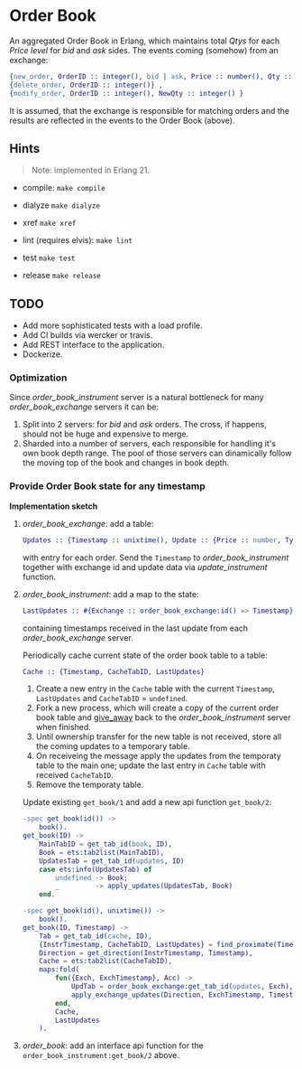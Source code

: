 # Order Book

An aggregated Order Book in Erlang, which maintains total _Qtys_ for each _Price level_ for _bid_ and _ask_ sides. The events coming (somehow) from an exchange:

```erlang
{new_order, OrderID :: integer(), bid | ask, Price :: number(), Qty :: integer()} ,
{delete_order, OrderID :: integer()} ,
{modify_order, OrderID :: integer(), NewQty :: integer() }
```

It is assumed, that the exchange is responsible for matching orders and the results are reflected in the events to the Order Book (above).

## Hints

> Note: implemented in Erlang 21.

- compile: `make compile`

- dialyze `make dialyze`

- xref `make xref`

- lint (requires elvis): `make lint`

- test `make test`

- release `make release`

## TODO

- Add more sophisticated tests with a load profile.
- Add CI builds via wercker or travis.
- Add REST interface to the application.
- Dockerize.

### Optimization

Since _order_book_instrument_ server is a natural bottleneck for many _order_book_exchange_ servers it can be:

1. Split into 2 servers: for _bid_ and _ask_ orders. The cross, if happens, should not be huge and expensive to merge.
2. Sharded into a number of servers, each responsible for handling it's own book depth range. The pool of those servers can dinamically follow the moving top of the book and changes in book depth.

### Provide Order Book state for any timestamp

__Implementation sketch__

1. _order_book_exchange_: add a table:

    ```erlang
    Updates :: {Timestamp :: unixtime(), Update :: {Price :: number, Type :: bid | ask, QtyDiff :: integer()}}.
    ```

    with entry for each order. Send the `Timestamp` to _order_book_instrument_ together with exchange id and update data via _update_instrument_ function.

2. _order_book_instrument_: add a map to the state:

    ```erlang
    LastUpdates :: #{Exchange :: order_book_exchange:id() => Timestamp}.
    ```

    containing timestamps received in the last update from each _order_book_exchange_ server.

    Periodically cache current state of the order book table to a table:

    ```erlang
    Cache :: {Timestamp, CacheTabID, LastUpdates}
    ```

    1. Create a new entry in the `Cache` table  with the current `Timestamp`, `LastUpdates` and `CacheTabID` = `undefined`.
    2. Fork a new process, which will create a copy of the current order book table and [give_away](http://erlang.org/doc/man/ets.html#give_away-3) back to the _order_book_instrument_ server when finished.
    3. Until ownership transfer for the new table is not received, store all the coming updates to a temporary table.
    4. On receiveing the message apply the updates from the temporaty table to the main one; update the last entry in `Cache` table with received `CacheTabID`.
    5. Remove the temporaty table.

    Update existing `get_book/1` and add a new api function `get_book/2`:

    ```erlang
    -spec get_book(id()) ->
        book().
    get_book(ID) ->
        MainTabID = get_tab_id(book, ID),
        Book = ets:tab2list(MainTabID),
        UpdatesTab = get_tab_id(updates, ID)
        case ets:info(UpdatesTab) of
            undefined -> Book;
            _         -> apply_updates(UpdatesTab, Book)
        end.

    -spec get_book(id(), unixtime()) ->
        book().
    get_book(ID, Timestamp) ->
        Tab = get_tab_id(cache, ID),
        {InstrTimestamp, CacheTabID, LastUpdates} = find_proximate(Timestamp, Tab),
        Direction = get_direction(InstrTimestamp, Timestamp),
        Cache = ets:tab2list(CacheTabID),
        maps:fold(
            fun({Exch, ExchTimestamp}, Acc) ->
                UpdTab = order_book_exchange:get_tab_id(updates, Exch),
                apply_exchange_updates(Direction, ExchTimestamp, Timestamp, UpdTab, Acc)
            end,
            Cache,
            LastUpdates
        ).
    ```

3. _order_book_: add an interface api function for the `order_book_instrument:get_book/2` above.
